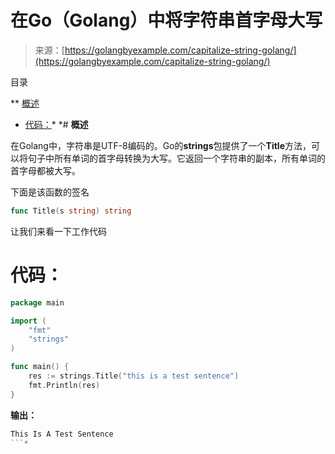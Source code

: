 <!--yml

类别：未分类

日期：2024-10-13 06:12:30

-->

# 在Go（Golang）中将字符串首字母大写

> 来源：[https://golangbyexample.com/capitalize-string-golang/](https://golangbyexample.com/capitalize-string-golang/)

目录

**   [概述](#Overview "概述")

+   [代码：](#Code "代码：")*  *# **概述**

在Golang中，字符串是UTF-8编码的。Go的**strings**包提供了一个**Title**方法，可以将句子中所有单词的首字母转换为大写。它返回一个字符串的副本，所有单词的首字母都被大写。

下面是该函数的签名

```go
func Title(s string) string
```

让我们来看一下工作代码

# **代码：**

```go
package main

import (
    "fmt"
    "strings"
)

func main() {
    res := strings.Title("this is a test sentence")
    fmt.Println(res)
}
```

**输出：**

```go
This Is A Test Sentence
```*
